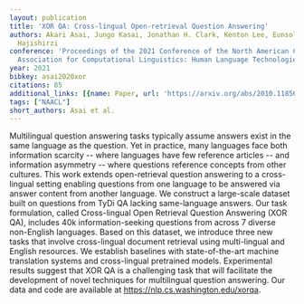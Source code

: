 ```yaml
---
layout: publication
title: 'XOR QA: Cross-lingual Open-retrieval Question Answering'
authors: Akari Asai, Jungo Kasai, Jonathan H. Clark, Kenton Lee, Eunsol Choi, Hannaneh
  Hajishirzi
conference: 'Proceedings of the 2021 Conference of the North American Chapter of the
  Association for Computational Linguistics: Human Language Technologies'
year: 2021
bibkey: asai2020xor
citations: 85
additional_links: [{name: Paper, url: 'https://arxiv.org/abs/2010.11856'}]
tags: ["NAACL"]
short_authors: Asai et al.
---
```

Multilingual question answering tasks typically assume answers exist in the
same language as the question. Yet in practice, many languages face both
information scarcity -- where languages have few reference articles -- and
information asymmetry -- where questions reference concepts from other
cultures. This work extends open-retrieval question answering to a
cross-lingual setting enabling questions from one language to be answered via
answer content from another language. We construct a large-scale dataset built
on questions from TyDi QA lacking same-language answers. Our task formulation,
called Cross-lingual Open Retrieval Question Answering (XOR QA), includes 40k
information-seeking questions from across 7 diverse non-English languages.
Based on this dataset, we introduce three new tasks that involve cross-lingual
document retrieval using multi-lingual and English resources. We establish
baselines with state-of-the-art machine translation systems and cross-lingual
pretrained models. Experimental results suggest that XOR QA is a challenging
task that will facilitate the development of novel techniques for multilingual
question answering. Our data and code are available at
https://nlp.cs.washington.edu/xorqa.